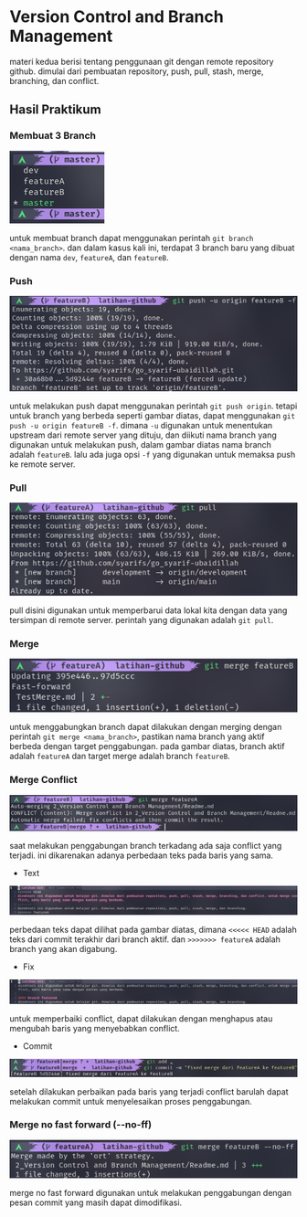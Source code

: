# Version Control and Branch Management
materi kedua berisi tentang penggunaan git dengan remote repository github. dimulai dari pembuatan repository, push, pull, stash, merge, branching, dan conflict.

## Hasil Praktikum

### Membuat 3 Branch
![branch](./screenshots/branch.png)

untuk membuat branch dapat menggunakan perintah `git branch <nama_branch>`. dan dalam kasus kali ini, terdapat 3 branch baru yang dibuat dengan nama `dev`, `featureA`, dan `featureB`.

### Push
![push](./screenshots/push.png)

untuk melakukan push dapat menggunakan perintah `git push origin`. tetapi untuk branch yang berbeda seperti gambar diatas, dapat menggunakan `git push -u origin featureB -f`. dimana `-u` digunakan untuk menentukan upstream dari remote server yang dituju, dan diikuti nama branch yang digunakan untuk melakukan push, dalam gambar diatas nama branch adalah `featureB`. lalu ada juga opsi `-f` yang digunakan untuk memaksa push ke remote server.

### Pull
![pull](./screenshots/pull.png)

pull disini digunakan untuk memperbarui data lokal kita dengan data yang tersimpan di remote server. perintah yang digunakan adalah `git pull`.

### Merge
![merge](./screenshots/merge.png)

untuk menggabungkan branch dapat dilakukan dengan merging dengan perintah `git merge <nama_branch>`, pastikan nama branch yang aktif berbeda dengan target penggabungan. pada gambar diatas, branch aktif adalah `featureA` dan target merge adalah branch `featureB`.

### Merge Conflict
![merge conflict](./screenshots/merge-conflict.png)

saat melakukan penggabungan branch terkadang ada saja conflict yang terjadi. ini dikarenakan adanya perbedaan teks pada baris yang sama.

- Text

![merge conflict text](./screenshots/merge-conflict-text.png)

perbedaan teks dapat dilihat pada gambar diatas, dimana `<<<<< HEAD` adalah teks dari commit terakhir dari branch aktif. dan `>>>>>>> featureA` adalah branch yang akan digabung.

- Fix

![merge conflict fix](./screenshots/merge-conflict-fix.png)

untuk memperbaiki conflict, dapat dilakukan dengan menghapus atau mengubah baris yang menyebabkan conflict.

- Commit 

![merge conflict commit](./screenshots/merge-conflict-commit.png)

setelah dilakukan perbaikan pada baris yang terjadi conflict barulah dapat melakukan commit untuk menyelesaikan proses penggabungan.

### Merge no fast forward (--no-ff)
![merge no fast forward](./screenshots/merge-noff.png)

merge no fast forward digunakan untuk melakukan penggabungan dengan pesan commit yang masih dapat dimodifikasi.
